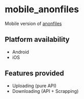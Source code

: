 # mobile_anonfiles

Mobile version of [anonfiles](https://anonfiles.com)

## Platform availability

- Android
- iOS

## Features provided

- Uploading (pure API)
- Downloading (API + Scrapping)